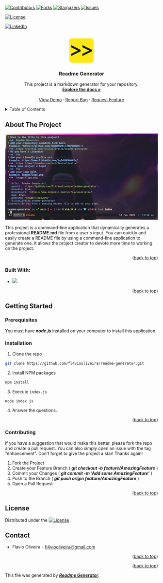 
  <a name="readme-top"></a>

  <!-- PROJECT SHIELDS -->
  [![Contributors][contributors-shield]][contributors-url]
  [![Forks][forks-shield]][forks-url]
  [![Stargazers][stars-shield]][stars-url]
  [![Issues][issues-shield]][issues-url]
  
  [![License][license-shield]][license-url]
  
  
  [![LinkedIn][linkedin-shield]][linkedin-url]

  [linkedin-shield]: https://img.shields.io/badge/-LinkedIn-black.svg?style=for-the-badge&logo=linkedin&colorB=555
  [linkedin-url]: https://www.linkedin.com/in/fl4viooliveira/
  

  <!-- PROJECT LOGO -->
  <br />
  <div align="center">
  
  <a href=https://github.com/fl4viooliveira/readme-generator>
    <img src=images/logo.png alt="Logo" width="80" height="80">
  </a>
  

  <h3 align="center">Readme Generator</h3>
    <p align="center">
      This project is a markdown generator for your repository. 
      <br />
      <a href=https://github.com/fl4viooliveira/readme-generator><strong>Explore the docs »</strong></a>
      <br />
      <br />
      <a href="https://github.com/fl4viooliveira/readme-generator">View Demo</a>
      ·
      <a href="https://github.com/fl4viooliveira/readme-generator/issues">Report Bug</a>
      ·
      <a href="https://github.com/fl4viooliveira/readme-generator/issues">Request Feature</a>
    </p>
  </div>

  <!-- TABLE OF CONTENTS -->
  <details>
    <summary>Table of Contents</summary>
    <ol>
      <li>
        <a href="#about-the-project">About The Project</a>
        <ul>
          <li><a href="#built-with">Built With</a></li>
        </ul>
      </li>
      <li>
        <a href="#getting-started">Getting Started</a>
        <ul>
          <li><a href="#prerequisites">Prerequisites</a></li>
          <li><a href="#installation">Installation</a></li>
        </ul>
      </li>
      <li><a href="#usage">Usage</a></li>
      <li><a href="#contributing">Contributing</a></li>
      <li><a href="#license">License</a></li>
      <li><a href="#contact">Contact</a></li>
      <li><a href="#acknowledgments">Acknowledgments</a></li>
    </ol>
  </details>

  <!-- ABOUT THE PROJECT -->
  ## About The Project

  
  [![Product Name Screen Shot][product-screenshot]](https://github.com/fl4viooliveira/readme-generator)

  [product-screenshot]: images/screen.png 
  

  This project is a command-line application that dynamically generates a professional **README.md** file from a user's input.
You can quickly and easily create a README file by using a command-line application to generate one. 
It allows the project creator to devote more time to working on the project.



  <p align="right">(<a href="#readme-top">back to top</a>)</p>

  ### Built With:
  - <img src="https://img.shields.io/badge/JavaScript-563D7C?style=for-the-badge&logo=JavaScript&logoColor=white"> 
 

  <p align="right">(<a href="#readme-top">back to top</a>)</p>

  <!-- GETTING STARTED -->
  ## Getting Started
  
  ### Prerequisites 

  You must have ***node.js*** installed on your computer to install this application.

  

  
  ### Installation 

  1. Clone the repo
``` sh
git clone https://github.com/fl4viooliveira/readme-generator.git
```

2. Install NPM packages
``` sh
npm install
```

3. Execute `index.js`
``` sh
node index.js
```

4. Answer the questions.

  
  
  <p align="right">(<a href="#readme-top">back to top</a>)</p>

  <!-- CONTRIBUTING -->
  
  ### Contributing 

  If you have a suggestion that would make this better, please fork the repo and create a pull request. You can also simply open an issue with the tag "enhancement".
Don't forget to give the project a star! Thanks again!

  1. Fork the Project
  2. Create your Feature Branch ( ***git checkout -b feature/AmazingFeature*** )
  3. Commit your Changes ( ***git commit -m 'Add some AmazingFeature'*** )
  4. Push to the Branch ( ***git push origin feature/AmazingFeature*** )
  5. Open a Pull Request
  

  <p align="right">(<a href="#readme-top">back to top</a>)</p>

  <!-- LICENSE -->
  ## License

  Distributed under the 
  [![License][license-shield]][license-url]
  .


  <!-- CONTACT -->
  
  ## Contact
  - Flavio Oliveira - [fl4viooliveira@gmail.com](fl4viooliveira@gmail.com)

  <p align="right">(<a href="#readme-top">back to top</a>)</p>


  <p align="right">(<a href="#readme-top">back to top</a>)</p>


  This file was generated by ***[Readme Generator](https://github.com/fl4viooliveira/readme-generator)***.

  [contributors-shield]: https://img.shields.io/github/contributors/fl4viooliveira/readme-generator.svg?style=for-the-badge
  [contributors-url]: https://github.com/fl4viooliveira/readme-generator/graphs/contributors
  [forks-shield]: https://img.shields.io/github/forks/fl4viooliveira/readme-generator.svg?style=for-the-badge
  [forks-url]: https://github.com/fl4viooliveira/readme-generator/network/members
  [stars-shield]: https://img.shields.io/github/stars/fl4viooliveira/readme-generator.svg?style=for-the-badge
  [stars-url]: https://github.com/fl4viooliveira/readme-generator/stargazers
  [issues-shield]: https://img.shields.io/github/issues/fl4viooliveira/readme-generator.svg?style=for-the-badge
  [issues-url]: https://github.com/fl4viooliveira/readme-generator/issues
  [license-shield]: https://img.shields.io/github/license/fl4viooliveira/readme-generator.svg?style=for-the-badge
  [license-url]: https://github.com/fl4viooliveira/readme-generator/blob/master/LICENSE

  
